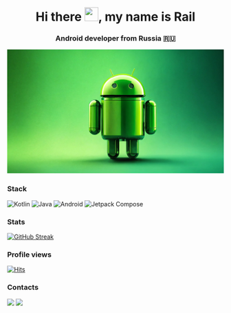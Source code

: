 <h1 align="center">Hi there <img src="https://github.com/blackcater/blackcater/raw/main/images/Hi.gif" width="32" height="32"/>, my name is Rail</h1>
<h3 align="center">Android developer from Russia 🇷🇺</h3>

![image](https://raw.githubusercontent.com/merail/merail/main/cover.jpg)

### Stack
![Kotlin](https://img.shields.io/badge/Kotlin-a503fc?logo=kotlin&logoColor=white&style=for-the-badge)
![Java](https://img.shields.io/static/v1?style=for-the-badge&message=Java&color=bd9117&logo=openjdk&logoColor=FFFFFF&label=)
![Android](https://img.shields.io/badge/Android-50f270?logo=android&logoColor=black&style=for-the-badge)
![Jetpack Compose](https://img.shields.io/static/v1?style=for-the-badge&message=Jetpack+Compose&color=4285F4&logo=Jetpack+Compose&logoColor=FFFFFF&label=)

### Stats
[![GitHub Streak](https://github-readme-streak-stats.herokuapp.com/?user=merail)](https://git.io/streak-stats)

### Profile views
[![Hits](https://hits.sh/github.com/merail/merail.svg?style=for-the-badge&label=Views&color=54856b)](https://hits.sh/github.com/merail/merail/)

### Contacts
<a href="https://t.me/merail"><img src="https://img.shields.io/static/v1?style=for-the-badge&message=Telegram&color=26A5E4&logo=Telegram&logoColor=FFFFFF&label="/></a> 
<a href="https://www.instagram.com/rail_mescherov"><img src="https://img.shields.io/static/v1?style=for-the-badge&message=Instagram&color=E1306C&logo=Instagram&logoColor=FFFFFF&label="/></a> 


